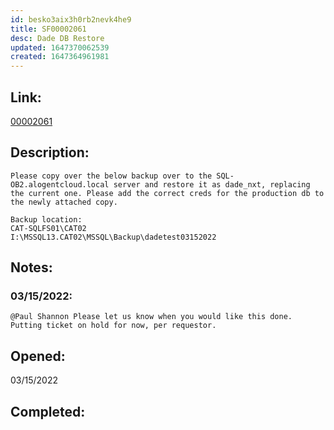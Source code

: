 ```yaml
---
id: besko3aix3h0rb2nevk4he9
title: SF00002061
desc: Dade DB Restore
updated: 1647370062539
created: 1647364961981
---
```

## Link:
[00002061](https://alogent.lightning.force.com/lightning/r/DC_Request__c/a751S0000008Y2nQAE/view)  

## Description:  
```
Please copy over the below backup over to the SQL-OB2.alogentcloud.local server and restore it as dade_nxt, replacing the current one. Please add the correct creds for the production db to the newly attached copy.

Backup location:
CAT-SQLFS01\CAT02
I:\MSSQL13.CAT02\MSSQL\Backup\dadetest03152022
```
## Notes:
### 03/15/2022:
```
@Paul Shannon​ Please let us know when you would like this done.
Putting ticket on hold for now, per requestor.
```
   
## Opened: 
03/15/2022  
 
## Completed:

